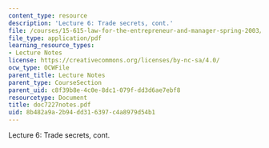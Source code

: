 ```yaml
---
content_type: resource
description: 'Lecture 6: Trade secrets, cont.'
file: /courses/15-615-law-for-the-entrepreneur-and-manager-spring-2003/8b482a9a2b94dd316397c4a8979d54b1_doc7227notes.pdf
file_type: application/pdf
learning_resource_types:
- Lecture Notes
license: https://creativecommons.org/licenses/by-nc-sa/4.0/
ocw_type: OCWFile
parent_title: Lecture Notes
parent_type: CourseSection
parent_uid: c8f39b8e-4c0e-8dc1-079f-dd3d6ae7ebf8
resourcetype: Document
title: doc7227notes.pdf
uid: 8b482a9a-2b94-dd31-6397-c4a8979d54b1
---
```

Lecture 6: Trade secrets, cont.